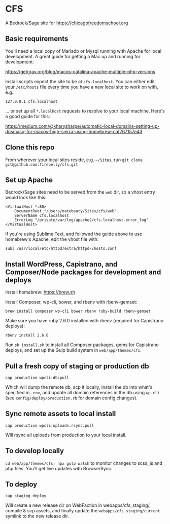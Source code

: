 # CFS

A Bedrock/Sage site for https://chicagofreedomschool.org

## Basic requirements

You'll need a local copy of Mariadb or Mysql running with Apache for local development. A great guide for getting a Mac up and running for development:

https://getgrav.org/blog/macos-catalina-apache-multiple-php-versions

Install scripts expect the site to be at `cfs.localhost`. You can either edit your `/etc/hosts` file every time you have a new local site to work on with, e.g.:

    127.0.0.1 cfs.localhost

... or set up all `*.localhost` requests to resolve to your local machine. Here's a good guide for this:

https://medium.com/@kharysharpe/automatic-local-domains-setting-up-dnsmasq-for-macos-high-sierra-using-homebrew-caf767157e43

## Clone this repo

From wherever your local sites reside, e.g. `~/Sites`, run `git clone git@github.com:firebelly/cfs.git`

## Set up Apache

Bedrock/Sage sites need to be served from the `web` dir, so a vhost entry would look like this:

    <VirtualHost *:80>
        DocumentRoot "/Users/natebeaty/Sites/cfs/web"
        ServerName cfs.localhost
        ErrorLog "/private/var/log/apache2/cfs.localhost-error_log"
    </VirtualHost>

If you're using Sublime Text, and followed the guide above to use homebrew's Apache, edit the vhost file with:

`subl /usr/local/etc/httpd/extra/httpd-vhosts.conf`

## Install WordPress, Capistrano, and Composer/Node packages for development and deploys

Install homebrew: https://brew.sh

Install Composer, wp-cli, bower, and rbenv with rbenv-gemset:

`brew install composer wp-cli bower rbenv ruby-build rbenv-gemset`

Make sure you have ruby 2.6.0 installed with rbenv (required for Capistrano deploys):

`rbenv install 2.6.0`

Run `sh install.sh` to install all Composer packages, gems for Capistrano deploys, and set up the Gulp build system in `web/app/themes/cfs`.

## Pull a fresh copy of staging or production db

`cap production wpcli:db:pull`

Which will dump the remote db, scp it locally, install the db into what's specified in `.env`, and update all domain references in the db using `wp-cli` (see `config/deploy/production.rb` for domain config changes).

## Sync remote assets to local install

`cap production wpcli:uploads:rsync:pull`

Will rsync all uploads from production to your local install.

## To develop locally

`cd web/app/themes/cfs; npx gulp watch` to monitor changes to scss, js and php files. You'll get live updates with BrowserSync.

## To deploy

`cap staging deploy`

Will create a new release dir on WebFaction in webapps/cfs_staging/, compile & scp assets, and finally update the `webapps/cfs_staging/current` symlink to the new release dir.
